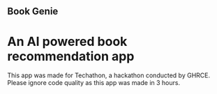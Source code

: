 ## Book Genie
# An AI powered book recommendation app
This app was made for Techathon, a hackathon conducted by GHRCE. Please ignore code quality as this app was made in 3 hours.
